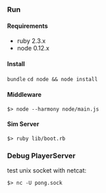 ### Run

#### Requirements

* ruby 2.3.x
* node 0.12.x

#### Install

```bundle```
```cd node && node install```

#### Middleware

```$> node --harmony node/main.js```

#### Sim Server

```$> ruby lib/boot.rb```


### Debug PlayerServer

test unix socket with netcat:

```$> nc -U pong.sock```
